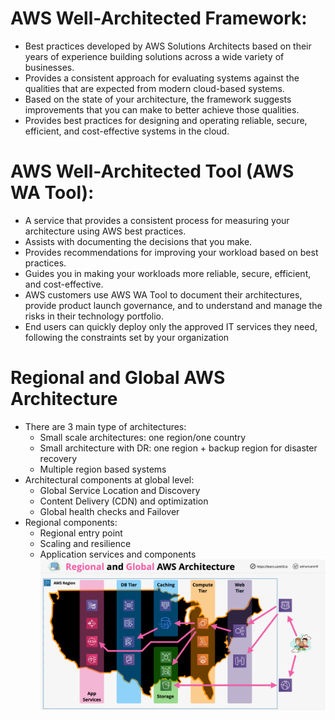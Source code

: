 # AWS Well-Architected Framework:
- Best practices developed by AWS Solutions Architects based on their years of experience building solutions across a wide variety of businesses.
- Provides a consistent approach for evaluating systems against the qualities that are expected from modern cloud-based systems.
- Based on the state of your architecture, the framework suggests improvements that you can make to better achieve those qualities. 
- Provides best practices for designing and operating reliable, secure, efficient, and cost-effective systems in the cloud.


# AWS Well-Architected Tool (AWS WA Tool):
- A service that provides a consistent process for measuring your architecture using AWS best practices. 
- Assists with documenting the decisions that you make.
- Provides recommendations for improving your workload based on best practices.
- Guides you in making your workloads more reliable, secure, efficient, and cost-effective.
- AWS customers use AWS WA Tool to document their architectures, provide product launch governance, and to understand and manage the risks in their technology portfolio. 
- End users can quickly deploy only the approved IT services they need, following the constraints set by your organization

# Regional and Global AWS Architecture

- There are 3 main type of architectures:
    - Small scale architectures: one region/one country
    - Small architecture with DR: one region + backup region for disaster recovery
    - Multiple region based systems
- Architectural components at global level:
    - Global Service Location and Discovery
    - Content Delivery (CDN) and optimization
    - Global health checks and Failover
- Regional components:
    - Regional entry point
    - Scaling and resilience
    - Application services and components
![Regional and Global Architecture](images/RegionalandGlobalInfrastructure2.png)